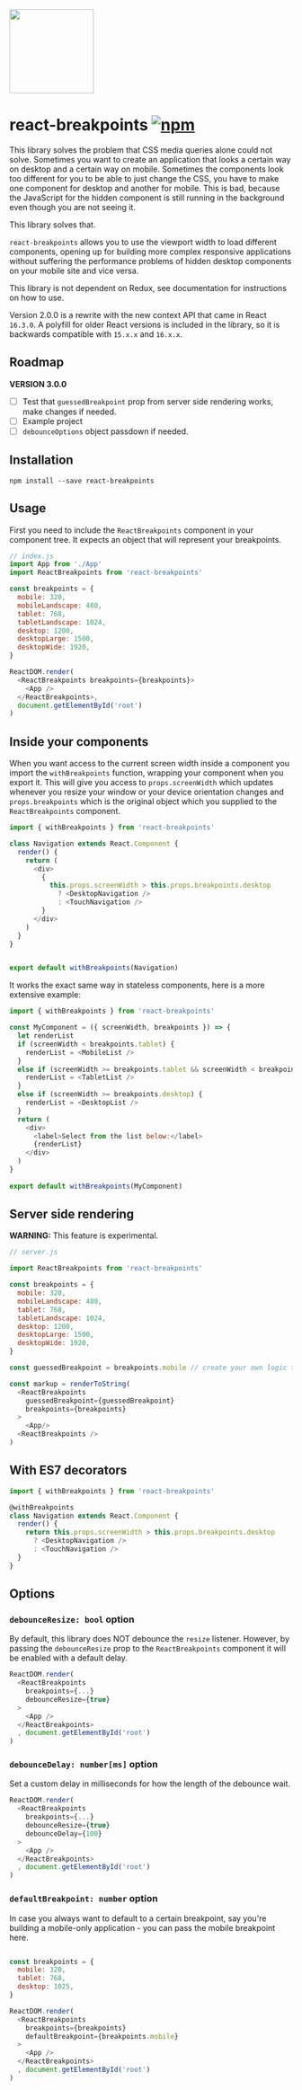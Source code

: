 <img src="rbp-logo.png" width="150" height="150" />

# react-breakpoints [![npm](https://img.shields.io/npm/v/react-breakpoints.svg)](https://www.npmjs.com/package/react-breakpoints)

This library solves the problem that CSS media queries alone could not solve. Sometimes you want to create an application that looks a certain way on desktop and a certain way on mobile. Sometimes the components look too different for you to be able to just change the CSS, you have to make one component for desktop and another for mobile. This is bad, because the JavaScript for the hidden component is still running in the background even though you are not seeing it.

This library solves that.

`react-breakpoints` allows you to use the viewport width to load different components, opening up for building more complex responsive applications without suffering the performance problems of hidden desktop components on your mobile site and vice versa.

This library is not dependent on Redux, see documentation for instructions on how to use.

Version 2.0.0 is a rewrite with the new context API that came in React `16.3.0`. A polyfill for older React versions is included in the library, so it is backwards compatible with `15.x.x` and `16.x.x`.

## Roadmap

**VERSION 3.0.0**
- [ ] Test that `guessedBreakpoint` prop from server side rendering works, make changes if needed.
- [ ] Example project
- [ ] `debounceOptions` object passdown if needed.

## Installation
`npm install --save react-breakpoints`

## Usage

First you need to include the `ReactBreakpoints` component in your component tree. It expects an object that will represent your breakpoints.

```js
// index.js
import App from './App'
import ReactBreakpoints from 'react-breakpoints'

const breakpoints = {
  mobile: 320,
  mobileLandscape: 480,
  tablet: 768,
  tabletLandscape: 1024,
  desktop: 1200,
  desktopLarge: 1500,
  desktopWide: 1920,
}

ReactDOM.render(
  <ReactBreakpoints breakpoints={breakpoints}>
    <App />
  </ReactBreakpoints>, 
  document.getElementById('root')
)
```

## Inside your components

When you want access to the current screen width inside a component you import the `withBreakpoints` function, wrapping your component when you export it. This will give you access to `props.screenWidth` which updates whenever you resize your window or your device orientation changes and `props.breakpoints` which is the original object which you supplied to the `ReactBreakpoints` component.

```js
import { withBreakpoints } from 'react-breakpoints'

class Navigation extends React.Component {
  render() {
    return (
      <div>
        {
          this.props.screenWidth > this.props.breakpoints.desktop
            ? <DesktopNavigation />
            : <TouchNavigation />
        }
      </div>
    )
  }
}


export default withBreakpoints(Navigation)
```

It works the exact same way in stateless components, here is a more extensive example:

```js
import { withBreakpoints } from 'react-breakpoints'

const MyComponent = ({ screenWidth, breakpoints }) => {
  let renderList
  if (screenWidth < breakpoints.tablet) {
    renderList = <MobileList />
  }
  else if (screenWidth >= breakpoints.tablet && screenWidth < breakpoints.desktop) {
    renderList = <TabletList />
  }
  else if (screenWidth >= breakpoints.desktop) {
    renderList = <DesktopList />
  }
  return (
    <div>
      <label>Select from the list below:</label>
      {renderList}
    </div>
  )
}
  
export default withBreakpoints(MyComponent)
```

## Server side rendering
**WARNING:** This feature is experimental.

```js
// server.js

import ReactBreakpoints from 'react-breakpoints'

const breakpoints = {
  mobile: 320,
  mobileLandscape: 480,
  tablet: 768,
  tabletLandscape: 1024,
  desktop: 1200,
  desktopLarge: 1500,
  desktopWide: 1920,
}

const guessedBreakpoint = breakpoints.mobile // create your own logic to generate this number

const markup = renderToString(
  <ReactBreakpoints 
    guessedBreakpoint={guessedBreakpoint} 
    breakpoints={breakpoints}
  >
    <App/>
  <ReactBreakpoints />
)
```

## With ES7 decorators

```js
import { withBreakpoints } from 'react-breakpoints'

@withBreakpoints
class Navigation extends React.Component {
  render() {
    return this.props.screenWidth > this.props.breakpoints.desktop
      ? <DesktopNavigation />
      : <TouchNavigation />
  }
}
```
## Options

### `debounceResize: bool` option
By default, this library does NOT debounce the `resize` listener. However, by passing the `debounceResize` prop to the `ReactBreakpoints` component it will be enabled with a default delay.

```js
ReactDOM.render(
  <ReactBreakpoints
    breakpoints={...}
    debounceResize={true}
  >
    <App />
  </ReactBreakpoints>  
  , document.getElementById('root')
)
```

### `debounceDelay: number[ms]` option
Set a custom delay in milliseconds for how the length of the debounce wait.

```js
ReactDOM.render(
  <ReactBreakpoints
    breakpoints={...}
    debounceResize={true}
    debounceDelay={100}
  >
    <App />
  </ReactBreakpoints>  
  , document.getElementById('root')
)
```

### `defaultBreakpoint: number` option
In case you always want to default to a certain breakpoint, say you're building a mobile-only application - you can pass the mobile breakpoint here.

```js

const breakpoints = {
  mobile: 320,
  tablet: 768,
  desktop: 1025,
}

ReactDOM.render(
  <ReactBreakpoints
    breakpoints={breakpoints}
    defaultBreakpoint={breakpoints.mobile}
  >
    <App />
  </ReactBreakpoints>  
  , document.getElementById('root')
)
```